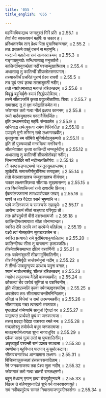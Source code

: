 ```yaml
---
title: '055 '
title_english: '055 '

---
```

<div class="audioEmbed"  caption="श्रीराम-हरिसीताराममूर्ति-घनपाठिभ्यां वचनम्" src="https://archive.org/download/Ramayana-recitation-Sriram-harisItArAmamUrti-Ghanapaati-v2/Kanda_2/Kanda_2_AYK-055-Yamuna_Tharanam.mp3"></div>

  
महर्षिमभिवाद्याथ जग्मतुस्तं गिरिं प्रति ॥ 2.55.1 ॥   
तेषां चैव स्वस्त्ययनं महर्षिः स चकार ह।  
प्रस्थितांश्चैव तान् प्रेक्ष्य पिता पुत्रानिवान्वगात् ॥ 2.55.2 ॥   
ततः प्रचक्रमे वक्तुं वचनं स महामुनिः।  
भरद्वाजो महातेजा रामं सत्यपराक्रमम् ॥ 2.55.3 ॥   
गङ्गायमुनयोः सन्धिमासाद्य मनुजर्षभौ।  
कालिन्दीमनुगच्छेतां नदीं पश्चान्मुखाश्रिताम् ॥ 2.55.4 ॥   
अथासाद्य तु कालिन्दीं शीघ्रस्रोतसमापगाम्।  
तस्यास्तीर्थं प्रचरितं पुराणं प्रेक्ष्य राघवौ ॥ 2.55.5 ॥   
तत्र यूयं प्लवं कृत्वा तरतांशुमतीं नदीम्।  
ततो न्यग्रोधमासाद्य महान्तं हरितच्छदम् ॥ 2.55.6 ॥   
विवृद्धं बहुभिर्वृक्षैः श्यामं सिद्धोपसेवितम्।  
तस्मै सीताञ्जलिं कृत्वा प्रयुञ्जीताशिषःः शिवाः ॥ 2.55.7 ॥   
समासाद्य तु तं वृक्षं वसेद्वातिक्रमेत वा।  
क्रोशमात्रं ततो गत्वा नीलं द्रक्ष्यथ काननम् ॥ 2.55.8 ॥   
रम्यो मार्दवयुक्तश्च वनदावैर्विवर्जितः।  
इति पन्थानमावेद्य महर्षिः संन्यवर्तत ॥ 2.55.9 ॥   
अभिवाद्य तथेत्युक्त्वा रामेण विनिवर्तितः ॥ 2.55.10 ॥   
उपावृत्ते मुनौ तस्मिन् रामो लक्ष्मणमब्रवीत्।  
कृतपुण्याः स्म सौमित्रे मुनिर्यन्नोऽनुकम्पते ॥ 2.55.11 ॥   
इति तौ पुरुषव्याघ्रौ मन्त्रयित्वा मनस्विनौ।  
सीतामेवाग्रतः कृत्वा कालिन्दीं जग्मतुर्नदीम् ॥ 2.55.12 ॥   
अथासाद्य तु कालिन्दीं शीघ्रस्रोतोवहां नदीम्।  
चिन्तामापेदिरे सर्वे नदीजलतितीर्षवः ॥ 2.55.13 ॥   
तौ काष्ठसङ्घाटमथो चक्रतुस्सुमहाप्लवम्।  
शुष्कैर्वंशैः समास्तीर्णमुशीरैश्च समावृतम् ॥ 2.55.14 ॥   
ततो वेतसशाखाश्च जम्बूशाखाश्च वीर्यवान्।  
चकार लक्ष्मणश्छित्त्वा सीतायाः सुखमासनम् ॥ 2.55.15 ॥   
तत्र श्रियमिवाचिन्त्यां रामो दाशरथिः प्रियाम्।  
ईषत्संलज्जमानां तामध्यारोपयत प्लवम् ॥ 2.55.16 ॥   
पार्श्वे च तत्र वैदेह्या वसने भूषणानि च।  
प्लवे कठिनकाजं च रामश्चक्रे सहायुधैः ॥ 2.55.17 ॥   
आरोप्य प्रथमं सीतां सङ्घाट परिगृह्य तौ।  
ततः प्रतेरतुर्यत्तौ वीरौ दशरथात्मजौ ॥ 2.55.18 ॥   
कालिन्दीमध्यमायाता सीता त्वेनामवन्दत।  
स्वस्ति देवि तरामि त्वां पारयेन्मे पतिर्व्रतम् ॥ 2.55.19 ॥   
यक्ष्ये त्वां गोसहस्रेण सुराघटशतेन च।  
स्वस्ति प्रत्यागते रामे पुरीमिक्ष्वाकुपालिताम् ॥ 2.55.20 ॥   
कालिन्दीमथ सीता तु याचमाना कृताञ्जलिः।  
तीरमेवाभिसम्प्राप्ता दक्षिणं वरवर्णिनी ॥ 2.55.21 ॥   
ततः प्लवेनांशुमतीं शीघ्रगामूर्मिमालिनीम्।  
तीरजैर्बहुभिर्वृक्षैः सन्तेरुर्यमुनां नदीम् ॥ 2.55.22 ॥   
ते तीर्णाः प्लवमुत्सृज्य प्रस्थाय यमुना वनात्।  
श्यामं न्यग्रोधमासेदुः शीतलं हरितच्छदम् ॥ 2.55.23 ॥   
न्यग्रोधं तमुपागम्य वैदेही वाक्यमब्रवीत् ॥ 2.55.24 ॥   
कौसल्यां चैव पश्येयं सुमित्रां च यशस्विनीम्।  
इति सीताऽञ्जलिं कृत्वा पर्यगच्छद्वनस्पतिम् ॥ 2.55.25 ॥   
अवलोक्य ततः सीतामायाचन्तीमनिन्दिताम्।  
दयितां च विधेयां च रामो लक्ष्मणमब्रवीत् ॥ 2.55.26 ॥   
सीतामादाय गच्छ त्वमग्रतो भरताग्रज।  
पृष्ठतोऽहं गमिष्यामि सायुधो द्विपदां वर ॥ 2.55.27 ॥   
यद्यत्फलं प्रार्थयते पुष्पं वा जनकात्मजा।  
तत्तत् प्रदद्या वैदेह्या यत्रास्या रमते मनः ॥ 2.55.28 ॥   
गच्छतोस्तु तयोर्मध्ये बभूव जनकात्मजा।  
मातङ्गयोर्मध्यगता शुभा नागवधूरिव ॥ 2.55.29 ॥   
एकैकं पादपं गुल्मं लतां वा पुष्पशालिनीम्।  
अदृष्टपूर्वां पश्यन्ती रामं पप्रच्छ साऽबला ॥ 2.55.30 ॥   
रमणीयान् बहुविधान् पादपान् कुसुमोत्कटान्।  
सीतावचनसंरब्ध आनयामास लक्ष्मणः ॥ 2.55.31 ॥   
विचित्रवालुकजलां हंससारसनादिताम्।  
रेमे जनकराजस्य तदा प्रेक्ष्य सुता नदीम् ॥ 2.55.32 ॥   
क्रोशमात्रं ततो गत्वा भ्रातरौ रामलक्ष्मणौ।  
बहून् मेध्यान् मृगान् हत्वा चेरतुर्यमुनावने ॥ 2.55.33 ॥   
विहृत्य ते बर्हिणपूगनादिते शुभे वने वानरवारणायुते।  
समं नदीवप्रमुपेत्य सम्मतं निवासमाजग्मुरदीनदर्शनाः ॥ 2.55.34 ॥   